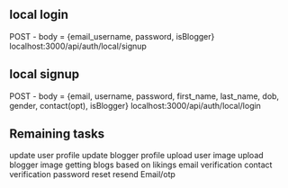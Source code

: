 ## local login
POST - body = {email_username, password, isBlogger}
localhost:3000/api/auth/local/signup
## local signup
 POST - body = {email, username, password, first_name, last_name, dob, gender, contact(opt), isBlogger}
localhost:3000/api/auth/local/login



## Remaining tasks
update user profile
update blogger profile
upload user image
upload blogger image
getting blogs based on likings
email verification
contact verification
password reset
resend Email/otp

